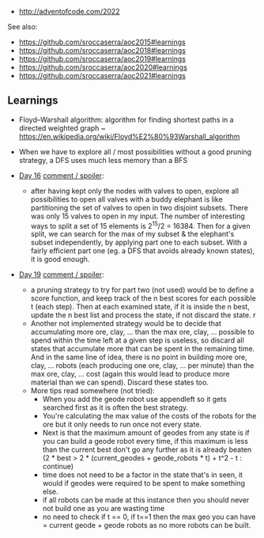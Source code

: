 - <http://adventofcode.com/2022>

See also:

- <https://github.com/sroccaserra/aoc2015#learnings>
- <https://github.com/sroccaserra/aoc2018#learnings>
- <https://github.com/sroccaserra/aoc2019#learnings>
- <https://github.com/sroccaserra/aoc2020#learnings>
- <https://github.com/sroccaserra/aoc2021#learnings>

## Learnings

- Floyd–Warshall algorithm: algorithm for finding shortest paths in a directed
  weighted graph ~
  <https://en.wikipedia.org/wiki/Floyd%E2%80%93Warshall_algorithm>

- When we have to explore all / most possibilities without a good pruning
  strategy, a DFS uses much less memory than a BFS

- [Day 16][day16] [comment / spoiler][src16]:
    - after having kept only the nodes with valves to open, explore all
      possibilities to open all valves with a buddy elephant is like
      partitioning the set of valves to open in two disjoint subsets. There was
      only 15 valves to open in my input. The number of interesting ways to
      split a set of 15 elements is 2<sup>15</sup>/2 = 16384.  Then for a given
      split, we can search for the max of my subset & the elephant's subset
      independently, by applying part one to each subset. With a fairly
      efficient part one (eg. a DFS that avoids already known states), it is
      good enough.

- [Day 19][day19] [comment / spoiler][src19]:
    - a pruning strategy to try for part two (not used) would be to define a
      score function, and keep track of the n best scores for each possible t
      (each step). Then at each examined state, if it is inside the n best,
      update the n best list and process the state, if not discard the state. r
    - Another not implemented strategy would be to decide that accumulating
      more ore, clay, ... than the max ore, clay, ...  possible to spend within
      the time left at a given step is useless, so discard all states that
      accumulate more that can be spent in the remaining time. And in the same
      line of idea, there is no point in building more ore, clay, ... robots
      (each producing one ore, clay, ... per minute) than the max ore, clay,
      ... cost (again this would lead to produce more material than we can
      spend). Discard these states too.
    - More tips read somewhere (not tried):
        - When you add the geode robot use appendleft so it gets searched first as it is often the best strategy.
        - You're calculating the max value of the costs of the robots for the ore but it only needs to run once not every state. 
        - Next is that the maximum amount of geodes from any state is if you can build a geode robot every time, if this maximum is less than the current best don't go any further as it is already beaten (2 * best > 2 * (current_geodes + geode_robots * t) + t^2 - t : continue)
        - time does not need to be a factor in the state that's in seen, it would if geodes were required to be spent to make something else.
        - if all robots can be made at this instance then you should never not build one as you are wasting time
        - no need to check if t == 0, if t==1 then the max geo you can have = current geode + geode robots as no more robots can be built.

[day16]: https://adventofcode.com/2022/day/16
[src16]: /src/16.py
[day19]: https://adventofcode.com/2022/day/19
[src19]: /src/19.py
